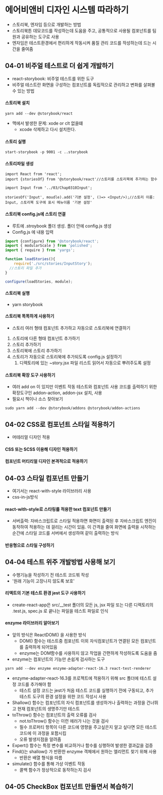 # 에어비앤비 디자인 시스템 따라하기

* 스토리북, 엔자임 등으로 개발하는 방법
* 스토리북튼 데모코드를 작성하는데 도움을 주고, 공통적으로 사용될 컴포넌트를 팀원과 공유하는 도구로 사용
* 엔자임은 테스트환경에서 편리하게 작동시켜 품질 관리 코드를 작성하는데 드는 시간을 줄여줌

## 04-01 비주얼 테스트로 더 쉽게 개발하기

* react-storybook: 비주얼 테스트를 위한 도구
* 비주얼 테스트란 화면을 구성하는 컴포넌트를 독립적으로 관리하고 변화를 살펴볼 수 있는 방법

#### 스토리북 설치

```
yarn add --dev @storybook/react
```

* 맥에서 발생한 문제: xode or clt 없을떄
  * xcode 삭제하고 다시 설치한다.

#### 스토리 실행

```
start-storybook -p 9001 -c ..storybook
```

#### 스토리파일 생성

```react
import React from 'react';
import {storiesOf} from '@storybook/react'//스토리를 스토리북에 추가하는 함수

import Input from '../03/Chap0310Input';

storiesOf('Input', moudle).add('기본 설정', ()=> <Input/>);//스토리 이름: Input, 스토리북 도구에 표시 메뉴이름 '기본 설정'
```

#### 스토리북 config.js에 스토리 연결

* 루트에 .stroybook 폴더 생성. 폴더 안에 config.js 생성
* Config.js 에 내용 입력

```javascript
import {configure} from '@storybook/react';
import { modularScale } from 'polished';
import { require } from 'yargs';

function loadStories(){
    require('./src/stories/InputStory');
  //스토리 파일 추가
}

configure(loadStories, module);
```

#### 스토리북 실행

* yarn storybook

#### 스토리북 똑똑하게 사용하기

* 스토리 여러 형태 컴포넌트 추가하고 자동으로 스토리북에 연결하기

1. 스토리에 다른 형태 컴포넌트 추가하기
2. 스토리 추가하기
3. 스토리북에 스토리 추가하기
4. 스토리가 자동으로 스토리북에 추가되도록 config.js 설정하기
   1. 디렉토리에 있는 ~story.jsx 파일 리스트 읽어서 자동으로 뿌려주도록 설정

#### 스토리북 확장 도구 사용하기

*  여러 add on 이 있지만 이벤트 작동 테스트와 컴포넌트 사용 코드를 출력하기 위한 확장도구인 addon-action, addon-jsx 설치, 사용
* 필요시 책이나 소스 찾아보기

```
sudo yarn add --dev @storybook/addons @storybook/addon-actions
```



## 04-02 CSS로 컴포넌트 스타일 적용하기

* 머테리얼 디자인 적용

#### CSS 또는 SCSS 이용해 디자인 적용하기

#### 컴포넌트 머티리얼 디자인 본격적으로 적용하기



## 04-03 스타일 컴포넌트 만들기

* 여기서는 react-with-style 라이브러리 사용
* css-in-js방식

#### react-with-style로 스타링를 적용한 text 컴포넌트 만들기

* 서버출력: 자바스크립트로 스타일 적용하면 화면이 출력된 후 자바스크립트 엔진이 동작하여 적용하는 데 걸리는 시간이 있음. 이 간격을 줄여 화면에 출력을 시작하는 순간에 스타일 코드를 서버에서 생성하여 같이 출력하는 방식

#### 반응형으로 스타일 구성하기



## 04-04 테스트 위주 개발방법 사용해 보기

* 수행기능을 작성하기 전 테스트 코드붜 작성
* '원래 기능이 고장나지 않도록 보호'

#### 리액트의 기본 테스트 환경 jest 도구 사용하기

* create-react-app은 src/__test 폴더의 모든 js, jsx 파일 또는 다른 디렉토리의 .test.js, spec.js 로 끝나는 파일을 테스트 파일로 인식

#### enzyme 라이브러리 알아보기

* 앞의 방식은 ReactDOM() 을 사용한 방식
  * DOM() 함수는 테스트중 컴포넌트 이외 자식컴포넌트가 연결된 모든 컴포넌트를 출력하게 되어있음
  * enzyme는 DOM함수를 사용하지 않고 작업을 간편하게 작성하도록 도움을 줌
* enzyme는 컴포넌트의 기능만 손쉽게 검사하는 도구

```
yarn add --dev enzyme enzyme-adapter-react-16.3 react-test-renderer
```

* enzyme-adapter-react-16.3를 프로젝트에 적용하기 위해  src 폴더에 테스트 설정 코드를 추가해야 함
  * 테스트 설정 코드는 jest가 처음 테스트 코드를 실행하기 전에 구동되고, 추가 테스트 도구의 환경 설정을 위한 코드 작성시 사용
* Shallow() 함수는 컴포넌트의 자식 컴포넌트를 생성하거나 출력하는 과정을 건너뛰고 현재 컴포넌트의 생명주기만 테스트
* toThrow() 함수는 컴포넌트의 출력 오류를 검사
  * not.toThrow() 함수는 이런 에러가 나는 것을 검사
  * 필수 프로퍼티 항목이 다른 코드에 영향을 주고싶은지 알고 싶다면 모든 테스트 코드에 이 과정을 포함시킴
  * 오류 발생지점을 알려줌
* Expert() 함수는 특정 변수를 비교하거나 함수를 싱행하여 발생한 결과값을 검증
* Find()는 shallow() 가 반환한 enzyme 객체에서 원하는 엘리먼트 찾기 위해 사용
  * 반환은 배열 형식을 따름
* simulate() 함수를 통해 가상 이벤트 작동
  * 콜백 함수가 정상적으로 동작하는지 검사 

## 04-05 CheckBox 컴포넌트 만들면서 복습하기

